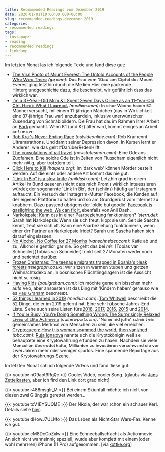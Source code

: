 ```yaml
---
title: Recommended Readings vom Dezember 2019
date: 2020-01-01T19:00:00.000+00:00
slug: recommended-readings-dezember-2019
categories:
- recommended readings
tags:
- instapaper
- reading
- recommended readings
- linkdump
---
```


Im letzten Monat las ich folgende Texte und fand diese gut:

- [The Viral Photo of Mount Everest: The Untold Accounts of the People Who Were There](https://www.gq.com/story/mount-everest-chaos-at-the-top-of-the-world) *(gq.com)*: Das Foto vom 'Stau' am Gipfel des Mount Everest ging letzthin durch die Medien.Hier eine packende Hintergrundgeschichte dazu, die beschreibt, wie gefährlich dass das wirklich war.
- [I’m a 37-Year-Old Mom &amp; I Spent Seven Days Online as an 11-Year-Old Girl. Here’s What I Learned.](https://medium.com/@sloane_ryan/im-a-37-year-old-mom-i-spent-seven-days-online-as-an-11-year-old-girl-here-s-what-i-learned-9825e81c8e7d) *(medium.com)*: In einer Woche haben 52 Männer versucht, mit einem 11-jährigen Mädchen (das in Wirklichkeit eine 37-jährige Frau war) anzubandeln, inklusive unerwünschter Zusendung von Schnäbibildern. Die Frau hat das im Rahmen Ihrer Arbeit an [Bark](https://www.bark.us/how) gemacht. Wenn K1 (und K2) älter wird, kommt einiges an Arbeit auf uns zu.
- [Rob Krar's Never-Ending Race](https://www.outsideonline.com/2406661/rob-krar-ultrarunner-depression) *(outsideonline.com)*: Rob Krar rennt Ultramarathons. Und damit seiner Depression davon. In Kursen lernt er Anderen, wie das geht #DarüberRedenHilft
- [The consolations of rail travel](https://www.newstatesman.com/world/2019/12/consolations-rail-travel) *(newstatesman.com)*: Eine Ode ans Zugfahren. Eine solche Ode ist In Zeiten von Flugscham eigentlich nicht mehr nötig, aber trotzdem toll.
- [Click Here to Kill](https://harpers.org/archive/2020/01/click-here-to-kill-dark-web-hitman/) *(harpers.org)*: Im 'dark web' können Mörder bestellt werden. Auf die einte oder andere Art kommt das nie gut.
- [“Link In Bio” is a slow knife](https://anildash.com/2019/12/10/link-in-bio-is-how-they-tried-to-kill-the-web/) *(anildash.com)*: Letzthin grad in einem [Artikel im Bund](https://www.derbund.ch/30732345) gesehen (nicht dass mich Promis wirklich interessieren würde); der sogenannte 'Link In Bio', der (schiins) häufig auf Instagram auftaucht. Ein Versuch der Instagram-Mutter Facebook, die Kunden auf der eigenen Plattform zu halten und so am Grundgerüst vom Internet zu knabbern.
  Dazu passend übrigens der 'oldie but goodie' [Facebook is gaslighting the web. We can fix it.](https://anildash.com/2011/11/21/facebook_is_gaslighting_the_web/) ebenfalls von Anil Dash.
- [Narkolepsie: Kann das in einer Paarbeziehung funktionieren?](https://www.stern.de/lifestyle/jwd/narkolepsie--kann-das-in-einer-paarbeziehung-funktionieren--9024108.html) *(stern.de)*: Sarah hat Narkolepsie: Wenn sie sich freut, kippt sie um. Seit sie Sascha kennt, freut sie sich oft. Kann eine Paarbeziehung funktionieren, wenn einer der Partner an Narkolepsie  leidet? Sarah und Sascha haben sich darauf eingelassen.
- [No Alcohol, No Coffee for 27 Months](https://www.vanschneider.com/no-alcohol-no-coffee-for-15-months-this-is-what-happened) *(vanschneider.com)*: Kaffe ab und zu, Alkohol eigentlich gar nie. So geht das bei *mir*. [Tobias van Schneider](Tobias van Schneider) trinkt seit 27 Monaten weder noch und berichtet darüber.
- [Frozen Christmas: The teenage migrants trapped in Bosnia's bleak forests](https://www.telegraph.co.uk/news/bosnia-migration-crisis/) *(telegraph.co.uk)*: Wir sitzen in warmen Stuben und glotzen Weihnachtsdeko an. In bosnischen Flüchtlingslagern ist die Aussicht nicht so rosig.
- [Having Kids](http://paulgraham.com/kids.html) *(paulgraham.com)*: Ich möchte gerne ein bisschen mehr aufs Velo, aber ansonsten ist das Ding mit 'Kindern haben' genauso wie es [Paul Graham](http://paulgraham.com/) beschreibt.
- [52 things I learned in 2019](https://medium.com/fluxx-studio-notes/52-things-i-learned-in-2019-8ee483e6c816) *(medium.com)*: [Tom Whitwell](https://medium.com/@tomwhitwell) beschreibt die 52 Dinge, die er im 2019 gelernt hat. Eine sehr hübsche Jahres-End-Liste. Siehe auch seine Listen fürs [2018](https://medium.com/fluxx-studio-notes/52-things-i-learned-in-2018-b07fc110d8e1), [2017](https://medium.com/fluxx-studio-notes/52-things-i-learned-in-2017-d9fb0040bdcb), [2016](https://medium.com/fluxx-studio-notes/52-things-i-learned-in-2016-299fd1e6a62b), [2015](https://medium.com/fluxx-studio-notes/52-things-i-learned-in-2015-c5c74eed24e0) und [2014](https://medium.com/@tomwhitwell/52-things-i-learned-in-2014-91fb546741cc).
- [If You're Busy, You're Doing Something Wrong: The Surprisingly Relaxed Lives of Elite Achievers](https://www.calnewport.com/blog/2011/11/11/if-youre-busy-youre-doing-something-wrong-the-surprisingly-relaxed-lives-of-elite-achievers/) *(calnewport.com)*: 'Nume nid jufle' scheint ein gemeinsames Merkmal von Menschen zu sein, die viel erreichen.
- [Cryptoqueen: How this woman scammed the world, then vanished](https://www.bbc.com/news/stories-50435014) *(bbc.com)*: [Ruja Ignatova](https://en.wikipedia.org/wiki/Ruja_Ignatova) nannte sich die Kryptokönigin weil sie behauptete eine Kryptowährung erfunden zu haben. Nachdem sie viele Menschen überredet hatte, Milliarden zu investieren verschwand sie vor zwei Jahren mehr oder weniger spurlos. Eine spannende Reportage aus der Kryptowährungs-Szene.

Im letzten Monat sah ich folgende Videos und fand diese gut:

{{< youtube nO9aot9RgQc >}}
Cooles Video, cooler Song.
[glaubs via [Jans Zettelkasten](https://pieceoplastic.com/zk/), aber ich find den Link dort grad nicht]

{{< youtube r488msgIr_M >}}
Bei einem Skiunfall möchte ich nicht von diesen zwei Glünggis gerettet werden...

{{< youtube tcV1EYSUQME >}}
Der Nikola, der war schon ein schlauer Kerl.
Details siehe [hier](https://en.wikipedia.org/wiki/Tesla_valve).

{{< youtube dHowJ7ULNfo >}}
Das Leben als Nicht-Star Wars-Fan.
Kenne ich gut.

{{< youtube cM8DcCoZulw >}}
Eine Schneeballschlacht als Actionmovie.
An sich nicht wahnsinnig speziell, wurde aber komplett mit einem (oder wohl mehreren) iPhone (11 Pro) aufgenommen.
[via [kottke.org](https://kottke.org/19/12/snowbrawl)]
